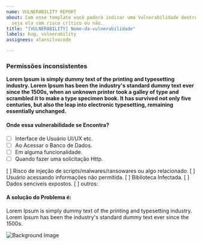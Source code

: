 ```yaml
---
name: VULNERABILITY REPORT
about: Com esse template você poderá indicar uma Vulnerabilidade dentro do código/projetos,
  seja ela com risco crítico ou não.
title: "[VULNERABILITY] Nome-da-vulnerabilidade"
labels: bug, vulnerability
assignees: alansilvacode

---
```


<!-- Logo Abaixo você deve dar um nome para a sua vulnerabilidad -->
### Permissões inconsistentes <!--Substitua o texto ao lado pelo seu -->

<!-- Criar uma descrição imperativa sobre a vulnerabilidade, claro que deve ser resumido em poucas palavras para que possa ser entendido pela nossa equipe -->
__Lorem Ipsum is simply dummy text of the printing and typesetting industry. Lorem Ipsum has been the industry's standard dummy text ever since the 1500s, when an unknown printer took a galley of type and scrambled it to make a type specimen book. It has survived not only five centuries, but also the leap into electronic typesetting, remaining essentially unchanged.__

<!-- Para facilitar o trabalho de nossa equipe em encontrar o suposto bug, precisamos de mais informações, marque quantas caixas forem necessárias. -->
#### Onde essa vulnerabilidade se Encontra?

- [  ] Interface de Usuário UI/UX etc.
- [  ] Ao Acessar o Banco de Dados.
- [  ] Em alguma funcionalidade.
- [  ] Quando fazer uma solicitação Http.

<!-- Logo abaixo você vai descrever quais dados essa vulnerabilidade estar colocando em risco -->

[ ] Risco de injeção de scripts/malwares/ransowares ou algo relacionado.
[ ] Usuário acessando informações não permitida.
[ ] Biblioteca Infectada.
[ ] Dados senciveis expostos.
[ ] outros: <!-- Crie sua opção aqui -->

#### A solução do Problema é: <!--Se houver uma solução já pronta por você, descreva abaixo, se não houver. apenas delete o campo inteiro (titulo + descrição) -->
Lorem Ipsum is simply dummy text of the printing and typesetting industry. Lorem Ipsum has been the industry's standard dummy text ever since the 1500s.

<!-- Indicar um problema é valido, mas apenas encontrar os problemas não é suficiente para resolver-lo. então se puder indicar possiveis soluções para tal problema. -->

![Background Image](https://vpnoverview.com/wp-content/uploads/cyber-security-tips-to-keep-your-small-business-safe-featured.png)
